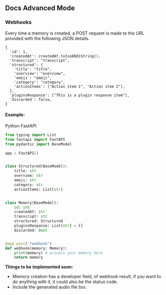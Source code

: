 ## Docs Advanced Mode

### Webhooks

Every time a memory is created, a POST request is made to the URL provided with the following JSON
details.

```
{
  'id': 1,
  'createdAt': createdAt.toIso8601String(),
  'transcript': "transcript",
  'structured': {
    'title': "title",
    'overview': "overview",
    'emoji': "emoji",
    'category': "category",
    'actionItems': ["Action item 1", "Action item 2"],
  },
  'pluginsResponse': ["This is a plugin response item"],
  'discarded': false,
}
```

#### Example:

Python FastAPI

```python
from typing import List
from fastapi import FastAPI
from pydantic import BaseModel

app = FastAPI()


class Structured(BaseModel):
    title: str
    overview: str
    emoji: str
    category: str
    actionItems: List[str]


class Memory(BaseModel):
    id: int
    createdAt: str
    transcript: str
    structured: Structured
    pluginsResponse: List[str] = []
    discarded: bool


@app.post("/webhook")
def webhook(memory: Memory):
    print(memory) # process your memory here
    return memory

```

**Things to be implemented soon:**

- Memory creation has a developer field, of webhook result, if you want to do anything with it, it
  could also be the status code.
- Include the generated audio file too.


